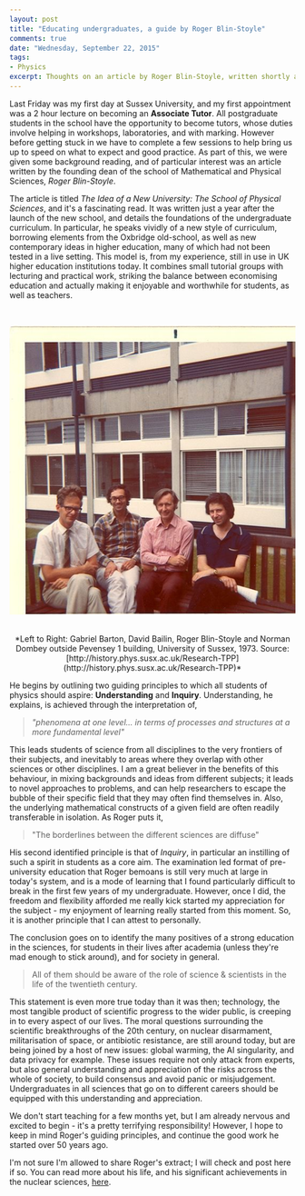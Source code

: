 ```yaml
---
layout: post
title: "Educating undergraduates, a guide by Roger Blin-Stoyle"
comments: true
date: "Wednesday, September 22, 2015"
tags:
- Physics
excerpt: Thoughts on an article by Roger Blin-Stoyle, written shortly after the founding of the school of Mathematical and Physical Sciences at Sussex
---
```


Last Friday was my first day at Sussex University, and my first appointment was a 2 hour lecture on becoming an **Associate Tutor**. All postgraduate students in the school have the opportunity to become tutors, whose duties involve helping in workshops, laboratories, and with marking. However before getting stuck in we have to complete a few sessions to help bring us up to speed on what to expect and good practice. As part of this, we were given some background reading, and of particular interest was an article written by the founding dean of the school of Mathematical and Physical Sciences, *Roger Blin-Stoyle*.

The article is titled *The Idea of a New University: The School of Physical Sciences*, and it's a fascinating read. It was written just a year after the launch of the new school, and details the foundations of the undergraduate curriculum. In particular, he speaks vividly of a new style of curriculum, borrowing elements from the Oxbridge old-school, as well as new contemporary ideas in higher education, many of which had not been tested in a live setting. This model is, from my experience, still in use in UK higher education institutions today. It combines small tutorial groups with lecturing and practical work, striking the balance between economising education and actually making it enjoyable and worthwhile for students, as well as teachers.

<br><center>
![bilevel-partition](/images/blin-stoyle.jpg)
</center><br>

<center>
*Left to Right: Gabriel Barton, David Bailin, Roger Blin-Stoyle and Norman Dombey outside Pevensey 1 building, University of Sussex, 1973. Source: [http://history.phys.susx.ac.uk/Research-TPP](http://history.phys.susx.ac.uk/Research-TPP)*
</center>

He begins by outlining two guiding principles to which all students of physics should aspire: **Understanding** and **Inquiry**. Understanding, he explains, is achieved through the interpretation of,

>*"phenomena at one level... in terms of processes and structures at a more fundamental level"*

This leads students of science from all disciplines to the very frontiers of their subjects, and inevitably to areas where they overlap with other sciences or other disciplines. I am a great believer in the benefits of this behaviour, in mixing backgrounds and ideas from different subjects; it leads to novel approaches to problems, and can help researchers to escape the bubble of their specific field that they may often find themselves in. Also, the underlying mathematical constructs of a given field are often readily transferable in isolation. As Roger puts it,

> "The borderlines between the different sciences are diffuse"

His second identified principle is that of *Inquiry*, in particular an instilling of such a spirit in students as a core aim. The examination led format of pre-university education that Roger bemoans is still very much at large in today's system, and is a mode of learning that I found particularly difficult to break in the  first few years of my undergraduate. However, once I did, the freedom and flexibility afforded me really kick started my appreciation for the subject - my enjoyment of learning really started from this moment. So, it is another principle that I can attest to personally.

The conclusion goes on to identify the many positives of a strong education in the sciences, for students in their lives after academia (unless they're mad enough to stick around), and for society in general.

> All of them should be aware of the role of science & scientists in the life of the twentieth century.

This statement is even more true today than it was then; technology, the most tangible product of scientific progress to the wider public, is creeping in to every aspect of our lives. The moral questions surrounding the scientific breakthroughs of the 20th century, on nuclear disarmament, militarisation of space, or antibiotic resistance, are still around today, but are being joined by a host of new issues: global warming, the AI singularity, and data privacy for example. These issues require not only attack from experts, but also general understanding and appreciation of the risks across the whole of society, to build consensus and avoid panic or misjudgement. Undergraduates in all sciences that go on to different careers should be equipped with this understanding and appreciation.

We don't start teaching for a few months yet, but I am already nervous and excited to begin - it's a pretty terrifying responsibility! However, I hope to keep in mind Roger's guiding principles, and continue the good work he started over 50 years ago.

I'm not sure I'm allowed to share Roger's extract; I will check and post here if so. You can read more about his life, and his significant achievements in the nuclear sciences,  [here](http://www.theguardian.com/science/2007/feb/20/guardianobituaries.highereducation).
